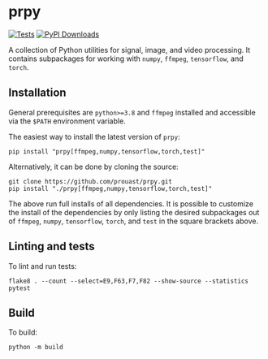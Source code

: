 
# prpy

[![Tests](https://github.com/prouast/prpy/actions/workflows/main.yml/badge.svg)](https://github.com/prouast/prpy/actions/workflows/main.yml)
[![PyPI Downloads](https://static.pepy.tech/personalized-badge/prpy?period=total&units=international_system&left_color=grey&right_color=blue&left_text=pip%20downloads)](https://pypi.org/project/prpy/)

A collection of Python utilities for signal, image, and video processing.
It contains subpackages for working with `numpy`, `ffmpeg`, `tensorflow`, and `torch`.

## Installation

General prerequisites are `python>=3.8` and `ffmpeg` installed and accessible via the `$PATH` environment variable.

The easiest way to install the latest version of `prpy`:

```
pip install "prpy[ffmpeg,numpy,tensorflow,torch,test]"
```

Alternatively, it can be done by cloning the source:

```
git clone https://github.com/prouast/prpy.git
pip install "./prpy[ffmpeg,numpy,tensorflow,torch,test]"
```

The above run full installs of all dependencies.
It is possible to customize the install of the dependencies by only listing the desired subpackages out of `ffmpeg`, `numpy`, `tensorflow`, `torch`, and `test` in the square brackets above.

## Linting and tests

To lint and run tests:

```
flake8 . --count --select=E9,F63,F7,F82 --show-source --statistics
pytest
```

## Build

To build:

```
python -m build
```

